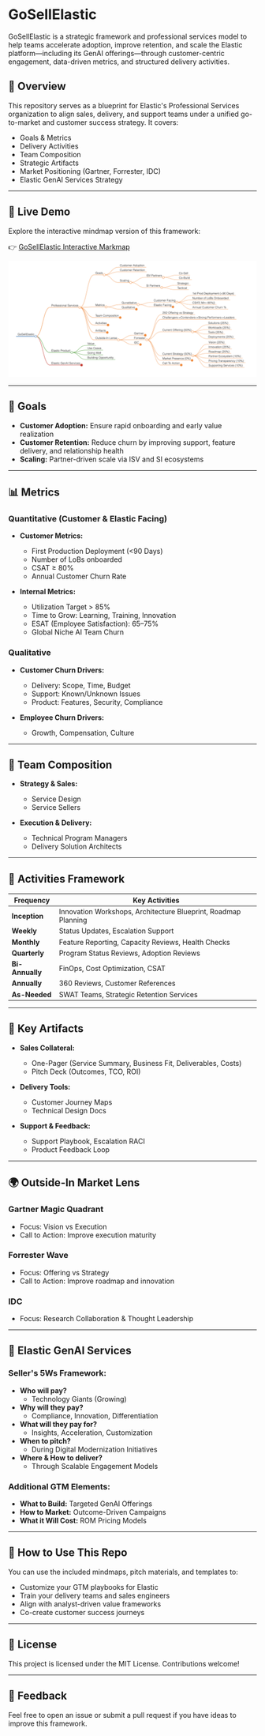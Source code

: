 # GoSellElastic

GoSellElastic is a strategic framework and professional services model to help teams accelerate adoption, improve retention, and scale the Elastic platform—including its GenAI offerings—through customer-centric engagement, data-driven metrics, and structured delivery activities.

## 🚀 Overview

This repository serves as a blueprint for Elastic's Professional Services organization to align sales, delivery, and support teams under a unified go-to-market and customer success strategy. It covers:

- Goals & Metrics
- Delivery Activities
- Team Composition
- Strategic Artifacts
- Market Positioning (Gartner, Forrester, IDC)
- Elastic GenAI Services Strategy

---

## 🔗 Live Demo

Explore the interactive mindmap version of this framework:

👉 [GoSellElastic Interactive Markmap](https://genaigeek1.github.io/Elastic/Elastic.html)

[![GoSellElastic Mindmap](images/img_elastic_mindmap.png)](https://genaigeek1.github.io/Elastic/Elastic.html)

---

## 🎯 Goals

- **Customer Adoption:** Ensure rapid onboarding and early value realization
- **Customer Retention:** Reduce churn by improving support, feature delivery, and relationship health
- **Scaling:** Partner-driven scale via ISV and SI ecosystems

---

## 📊 Metrics

### Quantitative (Customer & Elastic Facing)

- **Customer Metrics:**  
  - First Production Deployment (<90 Days)  
  - Number of LoBs onboarded  
  - CSAT ≥ 80%  
  - Annual Customer Churn Rate  

- **Internal Metrics:**  
  - Utilization Target > 85%  
  - Time to Grow: Learning, Training, Innovation  
  - ESAT (Employee Satisfaction): 65–75%  
  - Global Niche AI Team Churn  

### Qualitative

- **Customer Churn Drivers:**  
  - Delivery: Scope, Time, Budget  
  - Support: Known/Unknown Issues  
  - Product: Features, Security, Compliance  

- **Employee Churn Drivers:**  
  - Growth, Compensation, Culture  

---

## 🧠 Team Composition

- **Strategy & Sales:**  
  - Service Design  
  - Service Sellers  

- **Execution & Delivery:**  
  - Technical Program Managers  
  - Delivery Solution Architects  

---

## 📆 Activities Framework

| Frequency     | Key Activities |
|---------------|----------------|
| **Inception** | Innovation Workshops, Architecture Blueprint, Roadmap Planning |
| **Weekly**    | Status Updates, Escalation Support |
| **Monthly**   | Feature Reporting, Capacity Reviews, Health Checks |
| **Quarterly** | Program Status Reviews, Adoption Reviews |
| **Bi-Annually** | FinOps, Cost Optimization, CSAT |
| **Annually**  | 360 Reviews, Customer References |
| **As-Needed** | SWAT Teams, Strategic Retention Services |

---

## 📁 Key Artifacts

- **Sales Collateral:**  
  - One-Pager (Service Summary, Business Fit, Deliverables, Costs)  
  - Pitch Deck (Outcomes, TCO, ROI)  

- **Delivery Tools:**  
  - Customer Journey Maps  
  - Technical Design Docs  

- **Support & Feedback:**  
  - Support Playbook, Escalation RACI  
  - Product Feedback Loop  

---

## 🌍 Outside-In Market Lens

### Gartner Magic Quadrant
- Focus: Vision vs Execution  
- Call to Action: Improve execution maturity  

### Forrester Wave
- Focus: Offering vs Strategy  
- Call to Action: Improve roadmap and innovation  

### IDC
- Focus: Research Collaboration & Thought Leadership  

---

## 🤖 Elastic GenAI Services

### Seller's 5Ws Framework:
- **Who will pay?**  
  - Technology Giants (Growing)  
- **Why will they pay?**  
  - Compliance, Innovation, Differentiation  
- **What will they pay for?**  
  - Insights, Acceleration, Customization  
- **When to pitch?**  
  - During Digital Modernization Initiatives  
- **Where & How to deliver?**  
  - Through Scalable Engagement Models  

### Additional GTM Elements:
- **What to Build:** Targeted GenAI Offerings  
- **How to Market:** Outcome-Driven Campaigns  
- **What it Will Cost:** ROM Pricing Models  

---

## 📌 How to Use This Repo

You can use the included mindmaps, pitch materials, and templates to:

- Customize your GTM playbooks for Elastic
- Train your delivery teams and sales engineers
- Align with analyst-driven value frameworks
- Co-create customer success journeys

---

## 📎 License

This project is licensed under the MIT License. Contributions welcome!

---

## 💬 Feedback

Feel free to open an issue or submit a pull request if you have ideas to improve this framework.
